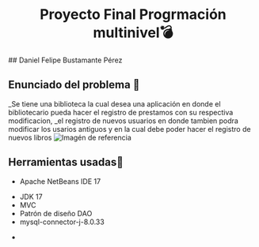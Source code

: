 <h1 align="center"> Proyecto Final Progrmación multinivel💣 </h1>
## Daniel Felipe Bustamante Pérez

## Enunciado del problema	📰
_Se tiene una biblioteca la cual desea una aplicación en donde el bibliotecario pueda hacer el registro de prestamos con su respectiva modificacion,
_el registro de nuevos usuarios en donde tambien podra modificar los usarios antiguos y en la cual debe poder hacer el registro de nuevos libros
![Imagén de referencia](https://www.google.com/search?q=biblioteca&tbm=isch&tbs=isz:m&hl=en&sa=X&ved=0CAMQpwVqFwoTCLDT9O6C9v4CFQAAAAAdAAAAABAF&biw=1903&bih=941#imgrc=B4yXthlcc0f7IM)

## Herramientas usadas📂
- Apache NetBeans IDE 17
* JDK 17
* MVC
* Patrón de diseño DAO
* mysql-connector-j-8.0.33
+
